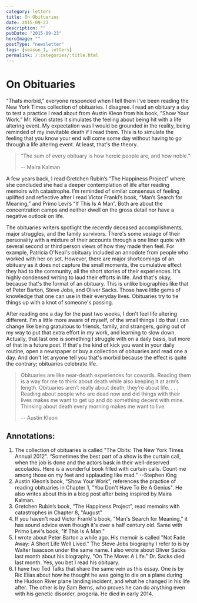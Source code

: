 ```yaml
---
category: letters
title: On Obituaries
date: 2015-09-23
description: ""
pubDate: "2015-09-23"
heroImage: ""
postType: "newsletter"
tags: [season_1, letters]
permalink: /:categories/:title.html
---
```


# On Obituaries

"Thats morbid," everyone responded when I tell them I've been reading the New York Times collection of obituaries. I disagree. I read an obituary a day to test a practice I read about from Austin Kleon from his book, "Show Your Work.” Mr. Kleon states it simulates the feeling about being hit with a life altering event. My expectation was I would be grounded in the reality, being reminded of my inevitable death if I read them. This is to simulate the feeling that you know your end will come some day without having to go through a life altering event. At least, that's the theory.

> “The sum of every obituary is how heroic people are, and how noble.”
>
> -- Maira Kalman

A few years back, I read Gretchen Rubin’s “The Happiness Project” where she concluded she had a deeper contemplation of life after reading memoirs with catastrophe. I’m reminded of similar consensus of feeling uplifted and reflective after I read Victor Frankl’s book, “Man’s Search for Meaning,” and Primo Levi’s “If This Is A Man”. Both are about the concentration camps and neither dwell on the gross detail nor have a negative outlook on life.

The obituaries writers spotlight the recently deceased accomplishments, major struggles, and the family survivors. There's some vesiage of their personality with a mixture of their accounts through a one liner quote with several second or third person views of how they made then feel. For example, Patricia O'Neal's obituary included an annodote from people who worked with her on set. However, there are major shortcomings of an obituary as it does not capture the small moments, the cumulative effect they had to the community, all the short stories of their experiences. It's highly condensed writing to laud their efforts in life. And that's okay, because that's the format of an obituary. This is unlike biographies like that of Peter Barton, Steve Jobs, and Oliver Sacks. Those have little gems of knowledge that one can use in their everyday lives. Obituaries try to tie things up with a knot of someone's passing.

After reading one a day for the past two weeks, I don't feel life altering different. I'm a little more aware of myself, of the small things I do that I can change like being gratuitous to friends, family, and strangers, going out of my way to put that extra effort in my work, and learning to slow down. Actually, that last one is something I struggle with on a daily basis, but more of that in a future post. If that's the kind of kick you want in your daily routine, open a newspaper or buy a collection of obituaries and read one a day. And don't let anyone tell you that's morbid because the effect is quite the contrary; obituaries celebrate life.

> Obituaries are like near-death experiences for cowards. Reading them is a way for me to think about death while also keeping it at arm’s length. Obituaries aren’t really about death; they’re about life. . . . Reading about people who are dead now and did things with their lives makes me want to get up and do something decent with mine. Thinking about death every morning makes me want to live.
>  
> -- Austin Kleon

## Annotations:
1. The collection of obituaries is called "The Obits: The New York Times Annual 2012". “Sometimes the best part of a show is the curtain call, when the job is done and the actors bask in their well-deserved accolades. Here is a wonderful book filled with curtain calls. Count me among those on my feet and applauding like mad.” --Stephen King
1. Austin Kleon’s book, “Show Your Work”, references the practice of reading obituaries in Chapter 1, "You Don't Have To Be A Genius". He also writes about this in a blog post after being inspired by Maira Kalman.
1. Gretchen Rubin’s book, “The Happiness Project”, read memoirs with catastrophes in Chapter 8, "August"
1. If you haven't read Victor Frankl's book, "Man's Search for Meaning," it has sound advice even though it's over a half century old. Same with Primo Levi's book, "If This Is A Man."
1. I wrote about Peter Barton a while ago. His memoir is called "Not Fade Away: A Short Life Well Lived." The Steve Jobs biography I refer to is by Walter Isaacson under the same name. I also wrote about Oliver Sacks last month about his biography, "On The Move: A Life." Dr. Sacks died last month. Yes, you bet I read his obituary.
1. I have two Ted Talks that share the same vein as this essay. One is by Ric Elias about how he thought he was going to die on a plane during the Hudson River plane landing incident, and what he changed in his life after. The other is by Sam Berns, who proves he can do anything even with his genetic disorder, progeria. He died in early 2014.
